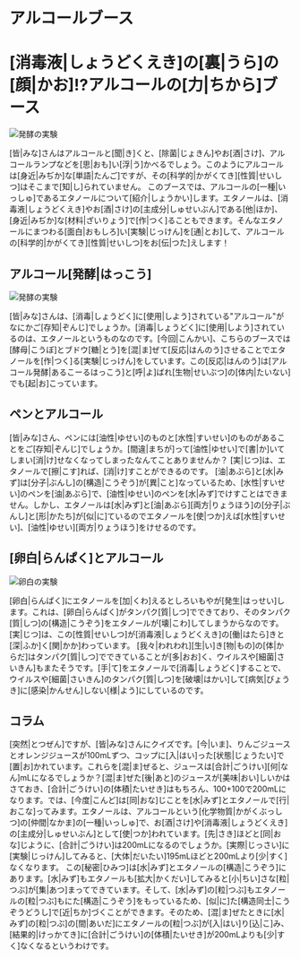# アルコールブース


# [消毒液|しょうどくえき]の[裏|うら]の[顔|かお]!?アルコールの[力|ちから]ブース
![発酵の実験](/img/alcohol/alcohol_bunsi.jpg)

[皆|みな]さんはアルコールと[聞|き]くと、[除菌|じょきん]やお[酒|さけ]、アルコールランプなどを[思|おも]い[浮|う]かべるでしょう。このようにアルコールは[身近|みぢか]な[単語|たんご]ですが、その[科学的|かがくてき][性質|せいしつ]はそこまで[知|し]られていません。
このブースでは、アルコールの[一種|いっしゅ]であるエタノールについて[紹介|しょうかい]します。エタノールは、[消毒液|しょうどくえき]やお[酒|さけ]の[主成分|しゅせいぶん]である[他|ほか]、[身近|みぢか]な[材料|ざいりょう]で[作|つく]ることもできます。そんなエタノールにまつわる[面白|おもしろ]い[実験|じっけん]を[通|とお]して、アルコールの[科学的|かがくてき][性質|せいしつ]をお[伝|つた]えします！

## アルコール[発酵|はっこう]

![発酵の実験](/img/alcohol/alcohol_hakkou.jpg)

[皆|みな]さんは、[消毒|しょうどく]に[使用|しよう]されている"アルコール"がなにかご[存知|ぞんじ]でしょうか。[消毒|しょうどく]に[使用|しよう]されているのは、エタノールというものなのです。[今回|こんかい]、こちらのブースでは[酵母|こうぼ]とブドウ[糖|とう]を[混|ま]ぜて[反応|はんのう]させることでエタノールを[作|つく]る[実験|じっけん]をしています。この[反応|はんのう]は[アルコール発酵|あるこーるはっこう]と[呼|よ]ばれ[生物|せいぶつ]の[体内|たいない]でも[起|お]こっています。

## ペンとアルコール


[皆|みな]さん、ペンには[油性|ゆせい]のものと[水性|すいせい]のものがあることをご[存知|ぞんじ]でしょうか。[間違|まちが]って[油性|ゆせい]で[書|か]いてしまい[消|け]せなくなってしまったなんてことありませんか？
[実|じつ]は、エタノールで[擦|こす]れば、[消|け]すことができるのです。
[油|あぶら]と[水|みず]は[分子|ぶんし]の[構造|こうぞう]が[異|こと]なっているため、[水性|すいせい]のペンを[油|あぶら]で、[油性|ゆせい]のペンを[水|みず]でけすことはできません。しかし、エタノールは[水|みず]と[油|あぶら][両方|りょうほう]の[分子|ぶんし]と[形|かたち]が[似|に]ているのでエタノールを[使|つか]えば[水性|すいせい]、[油性|ゆせい][両方|りょうほう]をけせるのです。



## [卵白|らんぱく]とアルコール

![卵白の実験](/img/alcohol/alcohol_ranpaku.jpg)

[卵白|らんぱく]にエタノールを[加|くわ]えるとしろいもやが[発生|はっせい]します。これは、[卵白|らんぱく]がタンパク[質|しつ]でできており、そのタンパク[質|しつ]の[構造|こうぞう]をエタノールが[壊|こわ]してしまうからなのです。
[実|じつ]は、この[性質|せいしつ]が[消毒液|しょうどくえき]の[働|はたら]きと[深|ふか]く[関|かか]わっています。
[我々|われわれ][生|い]き[物|もの]の[体|からだ]はタンパク[質|しつ]でできていることが[多|おお]く、ウイルスや[細菌|さいきん]もまたそうです。[手|て]をエタノールで[消毒|しょうどく]することで、ウイルスや[細菌|さいきん]のタンパク[質|しつ]を[破壊|はかい]して[病気|びょうき]に[感染|かんせん]しない[様|よう]にしているのです。


## コラム
[突然|とつぜん]ですが、[皆|みな]さんにクイズです。[今|いま]、りんごジュースとオレンジジュースが100mLずつ、コップに[入|はい]った[状態|じょうたい]で[置|お]かれています。これらを[混|ま]ぜると、ジュースは[合計|ごうけい][何|なん]mLになるでしょうか？[混|ま]ぜた[後|あと]のジュースが[美味|おい]しいかはさておき、[合計|ごうけい]の[体積|たいせき]はもちろん、100+100で200mLになります。では、[今度|こんど]は[同|おな]じことを[水|みず]とエタノールで[行|おこな]ってみます。エタノールは、アルコールという[化学物質|かがくぶっしつ]の[仲間|なかま]の[一種|いっしゅ]で、お[酒|さけ]や[消毒液|しょうどくえき]の[主成分|しゅせいぶん]として[使|つか]われています。[先|さき]ほどと[同|おな]じように、[合計|ごうけい]は200mLになるのでしょうか。[実際|じっさい]に[実験|じっけん]してみると、[大体|だいたい]195mLほどと200mLより[少|すく]なくなります。
この[秘密|ひみつ]は[水|みず]とエタノールの[構造|こうぞう]にあります。[水|みず]もエタノールも[拡大|かくだい]してみると[小|ちい]さな[粒|つぶ]が[集|あつ]まってできています。そして、[水|みず]の[粒|つぶ]もエタノールの[粒|つぶ]もにた[構造|こうぞう]をもっているため、[似|に]た[構造同士|こうぞうどうし]で[近|ちか]づくことができます。そのため、[混|ま]ぜたときに[水|みず]の[粒|つぶ]の[間|あいだ]にエタノールの[粒|つぶ]が[入|はい]り[込|こ]み、[結果的|けっかてき]に[合計|ごうけい]の[体積|たいせき]が200mLよりも[少|すく]なくなるというわけです。




